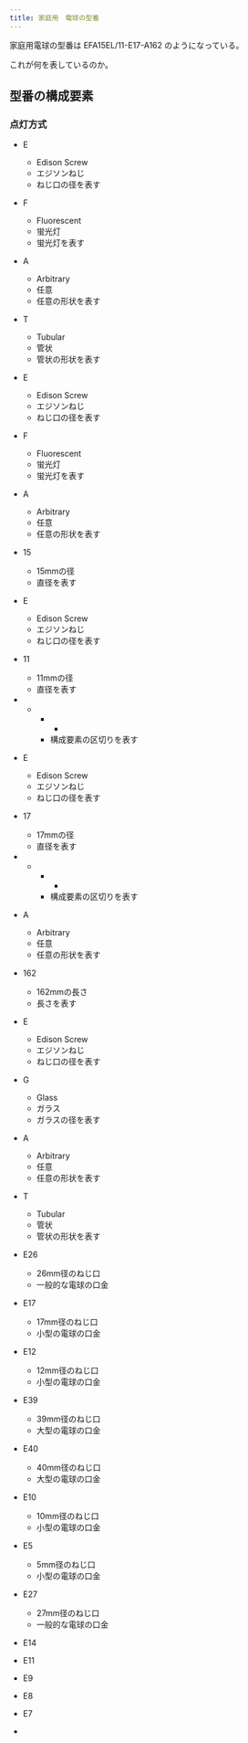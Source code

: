 ```yaml
---
title: 家庭用　電球の型番
---
```


家庭用電球の型番は
EFA15EL/11-E17-A162
のようになっている。

これが何を表しているのか。

## 型番の構成要素

### 点灯方式

* E
    * Edison Screw
    * エジソンねじ
    * ねじ口の径を表す
* F
    * Fluorescent
    * 蛍光灯
    * 蛍光灯を表す
* A
    * Arbitrary
    * 任意
    * 任意の形状を表す
* T
    * Tubular
    * 管状
    * 管状の形状を表す



* E
    * Edison Screw
    * エジソンねじ
    * ねじ口の径を表す
* F
    * Fluorescent
    * 蛍光灯
    * 蛍光灯を表す
* A
    * Arbitrary
    * 任意
    * 任意の形状を表す
* 15
    * 15mmの径
    * 直径を表す
* E
    * Edison Screw
    * エジソンねじ
    * ねじ口の径を表す
* 11
    * 11mmの径
    * 直径を表す
* -
    * -
    * 構成要素の区切りを表す
* E
    * Edison Screw
    * エジソンねじ
    * ねじ口の径を表す
* 17
    * 17mmの径
    * 直径を表す
* -
    * -
    * 構成要素の区切りを表す
* A
    * Arbitrary
    * 任意
    * 任意の形状を表す
* 162
    * 162mmの長さ
    * 長さを表す

* E
    * Edison Screw
    * エジソンねじ
    * ねじ口の径を表す
* G
    * Glass
    * ガラス
    * ガラスの径を表す
* A
    * Arbitrary
    * 任意
    * 任意の形状を表す
* T
    * Tubular
    * 管状
    * 管状の形状を表す




* E26
    * 26mm径のねじ口
    * 一般的な電球の口金
* E17
    * 17mm径のねじ口
    * 小型の電球の口金
* E12
    * 12mm径のねじ口
    * 小型の電球の口金
* E39
    * 39mm径のねじ口
    * 大型の電球の口金
* E40
    * 40mm径のねじ口
    * 大型の電球の口金
* E10
    * 10mm径のねじ口
    * 小型の電球の口金
* E5
    * 5mm径のねじ口
    * 小型の電球の口金
* E27
    * 27mm径のねじ口
    * 一般的な電球の口金
* E14
* E11
* E9
* E8
* E7
* 

